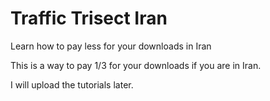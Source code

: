 # Traffic Trisect Iran
Learn how to pay less for your downloads in Iran

This is a way to pay 1/3 for your downloads if you are in Iran.

I will upload the tutorials later.
